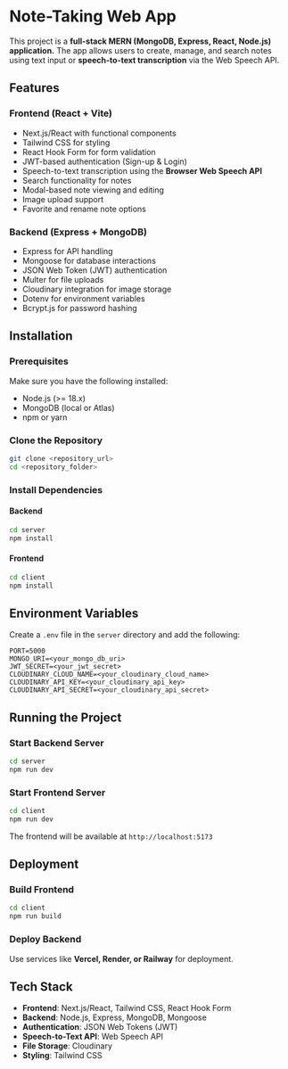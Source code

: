 # Note-Taking Web App

This project is a **full-stack MERN (MongoDB, Express, React, Node.js) application.** The app allows users to create, manage, and search notes using text input or **speech-to-text transcription** via the Web Speech API.

## Features

### **Frontend (React + Vite)**
- Next.js/React with functional components
- Tailwind CSS for styling
- React Hook Form for form validation
- JWT-based authentication (Sign-up & Login)
- Speech-to-text transcription using the **Browser Web Speech API**
- Search functionality for notes
- Modal-based note viewing and editing
- Image upload support
- Favorite and rename note options

### **Backend (Express + MongoDB)**
- Express for API handling
- Mongoose for database interactions
- JSON Web Token (JWT) authentication
- Multer for file uploads
- Cloudinary integration for image storage
- Dotenv for environment variables
- Bcrypt.js for password hashing

## Installation

### Prerequisites
Make sure you have the following installed:
- Node.js (>= 18.x)
- MongoDB (local or Atlas)
- npm or yarn

### Clone the Repository
```sh
git clone <repository_url>
cd <repository_folder>
```

### Install Dependencies
#### Backend
```sh
cd server
npm install
```

#### Frontend
```sh
cd client
npm install
```

## Environment Variables
Create a `.env` file in the `server` directory and add the following:
```
PORT=5000
MONGO_URI=<your_mongo_db_uri>
JWT_SECRET=<your_jwt_secret>
CLOUDINARY_CLOUD_NAME=<your_cloudinary_cloud_name>
CLOUDINARY_API_KEY=<your_cloudinary_api_key>
CLOUDINARY_API_SECRET=<your_cloudinary_api_secret>
```

## Running the Project
### Start Backend Server
```sh
cd server
npm run dev
```

### Start Frontend Server
```sh
cd client
npm run dev
```
The frontend will be available at `http://localhost:5173`

## Deployment
### Build Frontend
```sh
cd client
npm run build
```

### Deploy Backend
Use services like **Vercel, Render, or Railway** for deployment.

## Tech Stack
- **Frontend**: Next.js/React, Tailwind CSS, React Hook Form
- **Backend**: Node.js, Express, MongoDB, Mongoose
- **Authentication**: JSON Web Tokens (JWT)
- **Speech-to-Text API**: Web Speech API
- **File Storage**: Cloudinary
- **Styling**: Tailwind CSS


